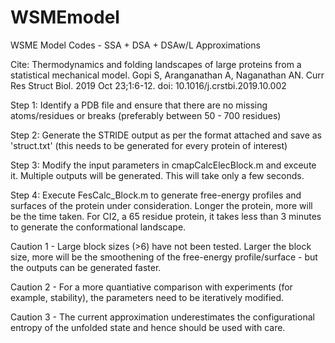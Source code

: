 # WSMEmodel
WSME Model Codes - SSA + DSA + DSAw/L Approximations

Cite:  Thermodynamics and folding landscapes of large proteins from a statistical mechanical model. Gopi S, Aranganathan A, Naganathan AN. Curr Res Struct Biol. 2019 Oct 23;1:6-12. doi: 10.1016/j.crstbi.2019.10.002

Step 1: Identify a PDB file and ensure that there are no missing atoms/residues or breaks (preferably between 50 - 700 residues)

Step 2: Generate the STRIDE output as per the format attached and save as 'struct.txt' (this needs to be generated for every protein of interest)

Step 3: Modify the input parameters in cmapCalcElecBlock.m and exceute it. Multiple outputs will be generated. This will take only a few seconds.

Step 4: Execute FesCalc_Block.m to generate free-energy profiles and surfaces of the protein under consideration. Longer the protein, more will be the time taken. For CI2, a 65 residue protein, it takes less than 3 minutes to generate the conformational landscape.

Caution 1 - Large block sizes (>6) have not been tested. Larger the block size, more will be the smoothening of the free-energy profile/surface - but the outputs can be generated faster.

Caution 2 - For a more quantiative comparison with experiments (for example, stability), the parameters need to be iteratively modified.

Caution 3 - The current approximation underestimates the configurational entropy of the unfolded state and hence should be used with care.

